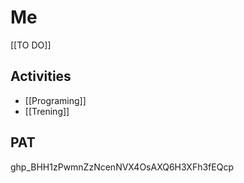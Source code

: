 # Me

[[TO DO]]

## Activities
- [[Programing]]
- [[Trening]]

## PAT
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